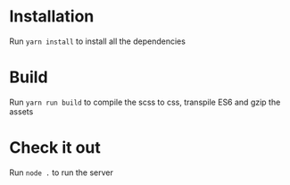 # Installation

Run `yarn install` to install all the dependencies

# Build

Run `yarn run build` to compile the scss to css, transpile ES6 and gzip the assets

# Check it out

Run `node .` to run the server